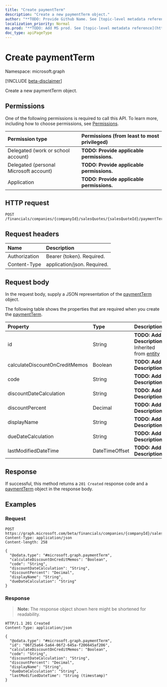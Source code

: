 ```yaml
---
title: "Create paymentTerm"
description: "Create a new paymentTerm object."
author: "**TODO: Provide Github Name. See [topic-level metadata reference](https://msgo.azurewebsites.net/add/document/guidelines/metadata.html#topic-level-metadata)**"
localization_priority: Normal
ms.prod: "**TODO: Add MS prod. See [topic-level metadata reference](https://msgo.azurewebsites.net/add/document/guidelines/metadata.html#topic-level-metadata)**"
doc_type: apiPageType
---
```


# Create paymentTerm
Namespace: microsoft.graph

[!INCLUDE [beta-disclaimer](../../includes/beta-disclaimer.md)]

Create a new paymentTerm object.

## Permissions
One of the following permissions is required to call this API. To learn more, including how to choose permissions, see [Permissions](/graph/permissions-reference).

|Permission type|Permissions (from least to most privileged)|
|:---|:---|
|Delegated (work or school account)|**TODO: Provide applicable permissions.**|
|Delegated (personal Microsoft account)|**TODO: Provide applicable permissions.**|
|Application|**TODO: Provide applicable permissions.**|

## HTTP request

<!-- {
  "blockType": "ignored"
}
-->
``` http
POST /financials/companies/{companyId}/salesQuotes/{salesQuoteId}/paymentTerm
```

## Request headers
|Name|Description|
|:---|:---|
|Authorization|Bearer {token}. Required.|
|Content-Type|application/json. Required.|

## Request body
In the request body, supply a JSON representation of the [paymentTerm](../resources/paymentterm.md) object.

The following table shows the properties that are required when you create the [paymentTerm](../resources/paymentterm.md).

|Property|Type|Description|
|:---|:---|:---|
|id|String|**TODO: Add Description** Inherited from [entity](../resources/entity.md)|
|calculateDiscountOnCreditMemos|Boolean|**TODO: Add Description**|
|code|String|**TODO: Add Description**|
|discountDateCalculation|String|**TODO: Add Description**|
|discountPercent|Decimal|**TODO: Add Description**|
|displayName|String|**TODO: Add Description**|
|dueDateCalculation|String|**TODO: Add Description**|
|lastModifiedDateTime|DateTimeOffset|**TODO: Add Description**|



## Response

If successful, this method returns a `201 Created` response code and a [paymentTerm](../resources/paymentterm.md) object in the response body.

## Examples

### Request
<!-- {
  "blockType": "request",
  "name": "create_paymentterm_from_"
}
-->
``` http
POST https://graph.microsoft.com/beta/financials/companies/{companyId}/salesQuotes/{salesQuoteId}/paymentTerm
Content-Type: application/json
Content-length: 258

{
  "@odata.type": "#microsoft.graph.paymentTerm",
  "calculateDiscountOnCreditMemos": "Boolean",
  "code": "String",
  "discountDateCalculation": "String",
  "discountPercent": "Decimal",
  "displayName": "String",
  "dueDateCalculation": "String"
}
```


### Response
>**Note:** The response object shown here might be shortened for readability.
<!-- {
  "blockType": "response",
  "truncated": true,
  "@odata.type": "microsoft.graph.paymentTerm"
}
-->
``` http
HTTP/1.1 201 Created
Content-Type: application/json

{
  "@odata.type": "#microsoft.graph.paymentTerm",
  "id": "06f25a64-5a64-06f2-645a-f206645af206",
  "calculateDiscountOnCreditMemos": "Boolean",
  "code": "String",
  "discountDateCalculation": "String",
  "discountPercent": "Decimal",
  "displayName": "String",
  "dueDateCalculation": "String",
  "lastModifiedDateTime": "String (timestamp)"
}
```

